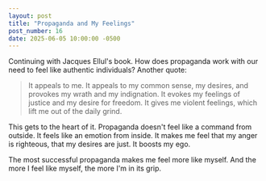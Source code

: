 ```yaml
---
layout: post
title: "Propaganda and My Feelings"
post_number: 16
date: 2025-06-05 10:00:00 -0500
---
```


Continuing with Jacques Ellul's book. How does propaganda work with our need to feel like authentic individuals? Another quote:

> It appeals to me. It appeals to my common sense, my desires, and provokes my wrath and my indignation. It evokes my feelings of justice and my desire for freedom. It gives me violent feelings, which lift me out of the daily grind.

This gets to the heart of it. Propaganda doesn't feel like a command from outside. It feels like an emotion from inside. It makes me feel that my anger is righteous, that my desires are just. It boosts my ego.

The most successful propaganda makes me feel more like myself. And the more I feel like myself, the more I'm in its grip.